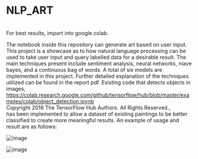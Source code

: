 # NLP_ART
<br>
For best results, import into google colab.
<br>

The notebook inside this repository can generate art based on user input. This project is a showcase as to how natural language processing can be used to take user input and query labelled data for a desirable result. The main techniques present include sentiment analysis, neural networks, niave bayes,
and a continuous bag of words. A total of six models are implemented in this project. Further detailed explanation of the techniques utilized can be
found in the report pdf. Existing code that detects objects in images, 
<br>
 https://colab.research.google.com/github/tensorflow/hub/blob/master/examples/colab/object_detection.ipynb
<br>
 Copyright 2018 The TensorFlow Hub Authors. All Rights Reserved.,
 <br>
has been implemented to allow a dataset of existing paintings to be better classified to create more meaningful results.
An example of usage and result are as follows:

![image](https://user-images.githubusercontent.com/66333267/186777256-a5360861-54e3-49f0-8c9e-764cf8132ee1.png)


![image](https://user-images.githubusercontent.com/66333267/186777167-43e1c677-e5f7-4204-8326-91a3ff18d970.png)
